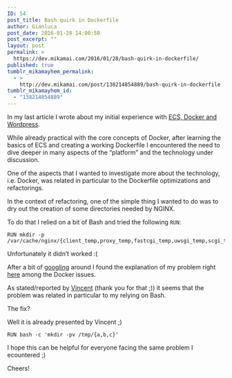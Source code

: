 ```yaml
---
ID: 54
post_title: Bash quirk in Dockerfile
author: Gianluca
post_date: 2016-01-28 14:00:50
post_excerpt: ""
layout: post
permalink: >
  https://dev.mikamai.com/2016/01/28/bash-quirk-in-dockerfile/
published: true
tumblr_mikamayhem_permalink:
  - >
    http://dev.mikamai.com/post/138214854889/bash-quirk-in-dockerfile
tumblr_mikamayhem_id:
  - "138214854889"
---
```

<p>In my last article I wrote about my initial experience with <a href="http://dev.mikamai.com/post/137748096409/ecs-and-kiss-dockerization-of-wordpress">ECS, Docker and Wordpress</a>.</p>

<p>While already practical with the core concepts of Docker, after learning the basics of ECS and creating a working Dockerfile I encountered the need to dive deeper in many aspects of the &ldquo;platform&rdquo; and the technology under discussion.</p>

<!--more-->

<p>One of the aspects that I wanted to investigate more about the technology, i.e. Docker, was related in particular to the Dockerfile optimizations and refactorings.</p>

<p>In the context of refactoring, one of the simple thing I wanted to do was to dry out the creation of some directories needed by NGINX.</p>

<p>To do that I relied on a bit of Bash and tried the following <code>RUN</code>:</p>

<pre><code>RUN mkdir -p /var/cache/nginx/{client_temp,proxy_temp,fastcgi_temp,uwsgi_temp,scgi_temp}
</code></pre>
<p>Unfortunately it didn&rsquo;t worked :(</p>

<p>After a bit of <a href="http://www.urbandictionary.com/define.php?term=Googling&amp;defid=318864">googling</a> around I found the explanation of my problem right <a href="https://github.com/docker/docker/issues/13011">here</a> among the Docker issues.</p>

<p>As stated/reported by <a href="https://github.com/docker/docker/issues/13011#issuecomment-99347948">Vincent</a> (thank you for that ;)) it seems that the problem was related in particular to my relying on Bash.</p>

<p>The fix?</p>

<p>Well it is already presented by Vincent ;)</p>

<pre><code>RUN bash -c 'mkdir -pv /tmp/{a,b,c}'
</code></pre>

<p>I hope this can be helpful for everyone facing the same problem I ecountered ;)</p>

<p>Cheers!</p>